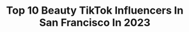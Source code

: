 ---
title: Top 10 Beauty TikTok Influencers In San Francisco In 2023
description: >-
  Find top beauty TikTok influencers in San Francisco in 2023. Most popular hashtags: #fyp #sanfrancisco #beauty #california.
platform: TikTok
hits: 11
text_top: Analyze the most popular TikTok profiles on inBeat.
text_bottom: Our database has 11 TikTok influencers like this in San Francisco, United States for you to contact.
profiles:
  - username: "jollygreen129"
    fullname: >-
      Brendan
    bio: >-
      Just a HH60 dude doing dude stuff
    location: "United States"
    followers: 28900
    engagement: 1369
    commentsToLikes: 0.015181
    id: cka0jre12jb230i78kl0jtyk0
    verified: false
    hashtags: "#usaf, #military, #myinstaxshoutout, #avaiation"
  - username: "rachelvogttrends"
    fullname: >-
      Fashion . Shoes . Travel
    bio: >-
      📍SF Lifestyle•Fashion•Beauty•Travel IG DM 📧 samantha@rachelvogttrends.com
    location: "United States"
    followers: 393400
    engagement: 654
    commentsToLikes: 0.032547
    id: ck8kda2a54tn20j788ttspv6n
    verified: false
    hashtags: "#tiktokfashion, #babymama, #rvtcloset, #christianlouboutin"
  - username: "ariellecalimquim"
    fullname: >-
      Arielle
    bio: >-
      Beauty•Shopaholic•Skincare Follow my new IG🤍 💌ariellecalimquim@tiktal.co
    location: "United States"
    followers: 471700
    engagement: 997
    commentsToLikes: 0.004606
    id: ck9v17kvyfsuf0j78dt4u81qd
    verified: false
    hashtags: "#ad, #dollartree, #targetfinds, #affordablemakeup"
  - username: "laurmallry"
    fullname: >-
      laur
    bio: >-
      19 • norcal ig: @laurmallry
    location: "United States"
    followers: 2714
    engagement: 961
    commentsToLikes: 0.027829
    id: ckd6mut9oh2o70j23eqo4kjq8
    verified: false
    hashtags: "#outdoors, #travel, #norcal, #adventure"
  - username: "hyphybabes"
    fullname: >-
      hyphyculture
    bio: >-
      Official Tiktok of HyphyBabes™️ BAY AREA CA. Glam | Fashion | Entertainment
    location: "United States"
    followers: 16300
    engagement: 534
    commentsToLikes: 0.015570
    id: ck9fmcmcjsn170j781bb902si
    verified: false
    hashtags: "#hyphybabes, #925, #oakland, #tapin"
  - username: "itsagracebigworld"
    fullname: >-
      Grace Zantua
    bio: >-
      California ☼ Miami, FL Passionately curious. 🇵🇭
    location: "United States"
    followers: 15400
    engagement: 1135
    commentsToLikes: 0.028533
    id: ckbfgr4luc1ja0j23rdvi34bs
    verified: false
    hashtags: "#travel, #destinationdepop, #millionactsoflove, #diy"
  - username: "jahnadinh"
    fullname: >-
      JAHNA DINH
    bio: >-
      i like clothes n stuff
    location: "United States"
    followers: 31700
    engagement: 1281
    commentsToLikes: 0.025176
    id: ck9857ob2rfvd0j7859vsfbn9
    verified: false
    hashtags: "#foryou, #diy, #style, #fashion"
  - username: "shanberries"
    fullname: >-
      Shan Berries
    bio: >-
      Founder of @shadesbyshan cosmetics & The #MamaBerries Nonprofit Foundation! ⠀
    location: "United States"
    followers: 2436
    engagement: 496
    commentsToLikes: 0.054632
    id: ck9dwochnpuyu0j78kfzjezg9
    verified: false
    hashtags: "#makeup, #foryou, #fyp, #cooking"
  - username: "danielbooter"
    fullname: >-
      Daniel Booter
    bio: >-
      📍NYC
    location: "United States"
    followers: 34700
    engagement: 599
    commentsToLikes: 0.055905
    id: ckbkg63sb7euc0j23qourftld
    verified: false
    hashtags: "#views, #la, #lux, #nj"
  - username: "wholeecow"
    fullname: >-
      WHOLeeCOW
    bio: >-
      whole-ecow.com All Natural Gourmet Beef & Vegan Jerky Handcrafted in Bay Area
    location: "United States"
    followers: 26000
    engagement: 697
    commentsToLikes: 0.015227
    id: ck8nexkzgpaoq0j781bsvtyqa
    verified: false
    hashtags: "#yum, #4u, #travel, #helicopter"
---